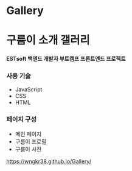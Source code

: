 # Gallery
# 구름이 소개 갤러리
#### ESTsoft 백엔드 개발자 부트캠프 프론트엔드 프로젝트
### 사용 기술
* JavaScript
* CSS
* HTML
### 페이지 구성
* 메인 페이지
* 구름이 프로필
* 구름이 사진

<https://wngkr38.github.io/Gallery/>
